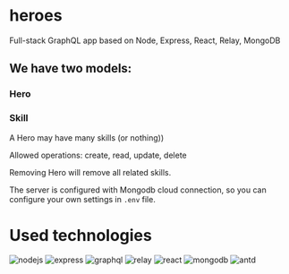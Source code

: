 # heroes
Full-stack GraphQL app based on Node, Express, React, Relay, MongoDB

## We have two models:

### Hero
### Skill

A Hero may have many skills (or nothing))

Allowed operations: create, read, update, delete

Removing Hero will remove all related skills.

The server is configured with Mongodb cloud connection, so you can configure your own settings in ```.env``` file.

# Used technologies

![nodejs](img/node.png)
![express](img/express.png)
![graphql](img/graphql.png)
![relay](img/relay.png)
![react](img/react.png)
![mongodb](img/mongodb.png)
![antd](img/antd.png)